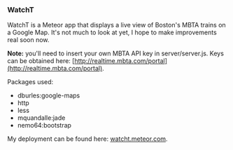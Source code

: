 ### WatchT

WatchT is a Meteor app that displays a live view of Boston's MBTA trains on a Google Map.  It's 
not much to look at yet, I hope to make improvements real soon now.

**Note:** you'll need to insert your own MBTA API key in server/server.js.  Keys can be obtained
here: [http://realtime.mbta.com/portal](http://realtime.mbta.com/portal).

Packages used:
- dburles:google-maps
- http
- less
- mquandalle:jade
- nemo64:bootstrap


My deployment can be found here: [watcht.meteor.com](http://watcht.meteor.com).
